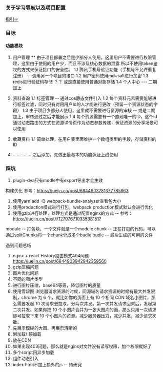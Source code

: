 ### 关于学习导航以及项目配置
[指引☞](http://csu_xzy.gitee.io/stadu-nav-doc/#/)

### 目标
#### 功能模块
1. 用户管理
** 由于项目部署之后是少部分人使用，这里用户不需要进行权限管理，这里由于使用的用户少，而且不涉及核心数据的泄露
所以不使用token鉴权的方式来保证接口的安全性。
  1.1 腾讯手机号验证功能（手机号不允许重复注册） -- 调用另一个项目的接口
  1.2 用户密码使用md+salt进行加密
  1.3 redis进行验证码存储 ？？ 或是直接使用普通对象存储
  1.4 个人中心 --- 二期加上

2. 资料查询
  1.1 标签管理 -- 通过cos静态文件引入
  1.2 每个资料元素需要能够进行标签过滤，同时只有对用用户Id的人才能进行更改（预留一个资源状态的字段）
  1.3 由于项目少部分人使用，这里就不需要进行资源的审核 -- 或是二期加上，审核通过之后才能展示
  1.4 每个资源需要有一个直观唯一的ID，这个id通过动态路由的方式在资源详情页作为动态参数传递，保证资源的分享场景可以使用

3. 收藏资料
  1.1 简单处理，在用户表里面维护一个数组类型的字段，存储资料的ID

4. ................之后添加，先做出最基本的功能保证上线使用

### 踩坑
1. plugin-dva只有modle中有export导出才会生效


构建优化
参考：https://juejin.cn/post/6844903781377785863
1. 使用yarn add -D webpack-bundle-analyzer查看包大小
2. 使用production模式进行打包，webpack production模式默认会进行优化
3. 使用gzip进行处理，处理方式是通过配置nginx的方式  -- 参考：https://juejin.cn/post/7127076710335381517

module -- 打包块，一个文件就是一个module
chunk -- 正在打包的代码，可以通过splitChunks将一个chunk分成多个budle
budle -- 最后生成的可用的文件


遇到问题总结
1. nginx + react History路由模式404问题  https://juejin.cn/post/6844903942942359560
2. gzip压缩问题
3. 图片优化问题
  1. 不同的图片类型
  2. 进行图片压缩，base64等等，降低图片的质量
  3. 使用雪碧图 浏览器请求资源的时候，同源域名请求资源的时候有最大并发限制，chrome 为 6 个，就比如你的页面上有 10 个相同 CDN 域名小图片，那么需要发起 10 次请求去拉取，分两次并发。第一次并发请求回来后，发起第二次并发。如果你把 10 个小图片合并为一张大图片的画，那么只用一次请求即可拉取下来 10 个小图片的资源。减少服务器压力，减少并发，减少请求次数。
  4. 先展示模糊的大图，再展示清晰的
  5. 懒加载/ 预加载
  6. 放在CDN
4. 如果出现403问题，那么就是nginx对文件没有读写权限，加个权限就好了
5. 多个script用异步加载
6. 组件动态引入
7. index.html不加上额外的js -- 待研究